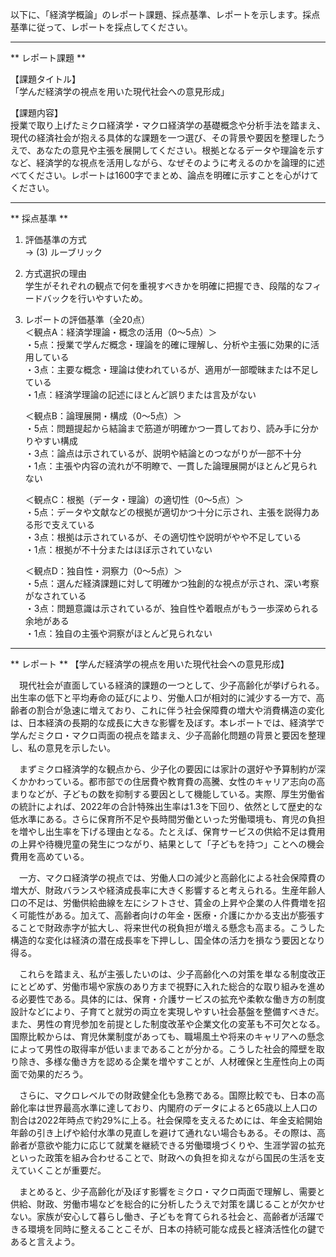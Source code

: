 以下に、「経済学概論」のレポート課題、採点基準、レポートを示します。採点基準に従って、レポートを採点してください。

---------------------------------------
** レポート課題 **

【課題タイトル】  
「学んだ経済学の視点を用いた現代社会への意見形成」

【課題内容】  
授業で取り上げたミクロ経済学・マクロ経済学の基礎概念や分析手法を踏まえ、現代の経済社会が抱える具体的な課題を一つ選び、その背景や要因を整理したうえで、あなたの意見や主張を展開してください。根拠となるデータや理論を示すなど、経済学的な視点を活用しながら、なぜそのように考えるのかを論理的に述べてください。レポートは1600字でまとめ、論点を明確に示すことを心がけてください。

---------------------------------------
** 採点基準 **

1. 評価基準の方式  
   → (3) ルーブリック

2. 方式選択の理由  
   学生がそれぞれの観点で何を重視すべきかを明確に把握でき、段階的なフィードバックを行いやすいため。

3. レポートの評価基準（全20点）  
   ＜観点A：経済学理論・概念の活用（0～5点）＞  
   ・5点：授業で学んだ概念・理論を的確に理解し、分析や主張に効果的に活用している  
   ・3点：主要な概念・理論は使われているが、適用が一部曖昧または不足している  
   ・1点：経済学理論の記述にほとんど誤りまたは言及がない  

   ＜観点B：論理展開・構成（0～5点）＞  
   ・5点：問題提起から結論まで筋道が明確かつ一貫しており、読み手に分かりやすい構成  
   ・3点：論点は示されているが、説明や結論とのつながりが一部不十分  
   ・1点：主張や内容の流れが不明瞭で、一貫した論理展開がほとんど見られない  

   ＜観点C：根拠（データ・理論）の適切性（0～5点）＞  
   ・5点：データや文献などの根拠が適切かつ十分に示され、主張を説得力ある形で支えている  
   ・3点：根拠は示されているが、その適切性や説明がやや不足している  
   ・1点：根拠が不十分またはほぼ示されていない  

   ＜観点D：独自性・洞察力（0～5点）＞  
   ・5点：選んだ経済課題に対して明確かつ独創的な視点が示され、深い考察がなされている  
   ・3点：問題意識は示されているが、独自性や着眼点がもう一歩深められる余地がある  
   ・1点：独自の主張や洞察がほとんど見られない  

---------------------------------------
** レポート **
【学んだ経済学の視点を用いた現代社会への意見形成】

　現代社会が直面している経済的課題の一つとして、少子高齢化が挙げられる。出生率の低下と平均寿命の延びにより、労働人口が相対的に減少する一方で、高齢者の割合が急速に増えており、これに伴う社会保障費の増大や消費構造の変化は、日本経済の長期的な成長に大きな影響を及ぼす。本レポートでは、経済学で学んだミクロ・マクロ両面の視点を踏まえ、少子高齢化問題の背景と要因を整理し、私の意見を示したい。

　まずミクロ経済学的な観点から、少子化の要因には家計の選好や予算制約が深くかかわっている。都市部での住居費や教育費の高騰、女性のキャリア志向の高まりなどが、子どもの数を抑制する要因として機能している。実際、厚生労働省の統計によれば、2022年の合計特殊出生率は1.3を下回り、依然として歴史的な低水準にある。さらに保育所不足や長時間労働といった労働環境も、育児の負担を増やし出生率を下げる理由となる。たとえば、保育サービスの供給不足は費用の上昇や待機児童の発生につながり、結果として「子どもを持つ」ことへの機会費用を高めている。

　一方、マクロ経済学の視点では、労働人口の減少と高齢化による社会保障費の増大が、財政バランスや経済成長率に大きく影響すると考えられる。生産年齢人口の不足は、労働供給曲線を左にシフトさせ、賃金の上昇や企業の人件費増を招く可能性がある。加えて、高齢者向けの年金・医療・介護にかかる支出が膨張することで財政赤字が拡大し、将来世代の税負担が増える懸念も高まる。こうした構造的な変化は経済の潜在成長率を下押しし、国全体の活力を損なう要因となり得る。

　これらを踏まえ、私が主張したいのは、少子高齢化への対策を単なる制度改正にとどめず、労働市場や家族のあり方まで視野に入れた総合的な取り組みを進める必要性である。具体的には、保育・介護サービスの拡充や柔軟な働き方の制度設計などにより、子育てと就労の両立を実現しやすい社会基盤を整備すべきだ。また、男性の育児参加を前提とした制度改革や企業文化の変革も不可欠となる。国際比較からは、育児休業制度があっても、職場風土や将来のキャリアへの懸念によって男性の取得率が低いままであることが分かる。こうした社会的障壁を取り除き、多様な働き方を認める企業を増やすことが、人材確保と生産性向上の両面で効果的だろう。

　さらに、マクロレベルでの財政健全化も急務である。国際比較でも、日本の高齢化率は世界最高水準に達しており、内閣府のデータによると65歳以上人口の割合は2022年時点で約29%に上る。社会保障を支えるためには、年金支給開始年齢の引き上げや給付水準の見直しを避けて通れない場合もある。その際は、高齢者が意欲や能力に応じて就業を継続できる労働環境づくりや、生涯学習の拡充といった政策を組み合わせることで、財政への負担を抑えながら国民の生活を支えていくことが重要だ。

　まとめると、少子高齢化が及ぼす影響をミクロ・マクロ両面で理解し、需要と供給、財政、労働市場などを総合的に分析したうえで対策を講じることが欠かせない。家族が安心して暮らし働き、子どもを育てられる社会と、高齢者が活躍できる環境を同時に整えることこそが、日本の持続可能な成長と経済活性化の鍵であると言えよう。

